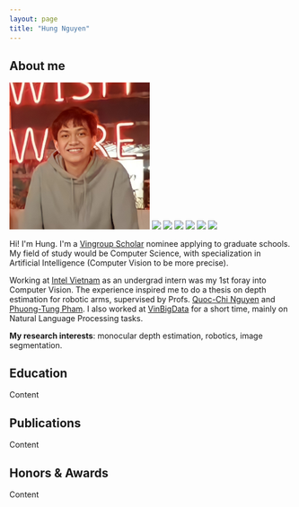 ```yaml
---
layout: page
title: "Hung Nguyen"
---
```


## About me

<img style="right" src="assets/profile pic.jpg" width="250"> 
<img style="right" src="assets/Logo Hưng trang (1).png"> 
<img style="right" src="assets/Logo Hưng trang (2).png"> 
<img style="right" src="assets/Logo Hưng trang (3).png"> 
<img style="right" src="assets/Logo Hưng-1.png"> 
<img style="right" src="assets/Logo Hưng-2.png"> 
<img style="right" src="assets/Logo Hưng-3.png"> 

Hi! I'm Hung. I'm a [Vingroup Scholar](https://scholarships.vinuni.edu.vn/masters-ph-d-scholarship-program/) nominee applying to graduate schools. My field of study would be Computer Science, with specialization in Artificial Intelligence (Computer Vision to be more precise).

Working at [Intel Vietnam](https://www.intel.vn/content/www/vn/vi/homepage.html) as an undergrad intern was my 1st foray into Computer Vision. The experience inspired me to do a thesis on depth estimation for robotic arms, supervised by Profs. [Quoc-Chi Nguyen](https://scholar.google.co.in/citations?user=U1re1xgAAAAJ&hl=en) and [Phuong-Tung Pham](https://scholar.google.co.in/citations?user=xM8EO0oAAAAJ&hl=en). I also worked at [VinBigData](https://vinbigdata.com/en/) for a short time, mainly on Natural Language Processing tasks. 

**My research interests**: monocular depth estimation, robotics, image segmentation. 

## Education

Content

## Publications 

Content

## Honors & Awards

Content
